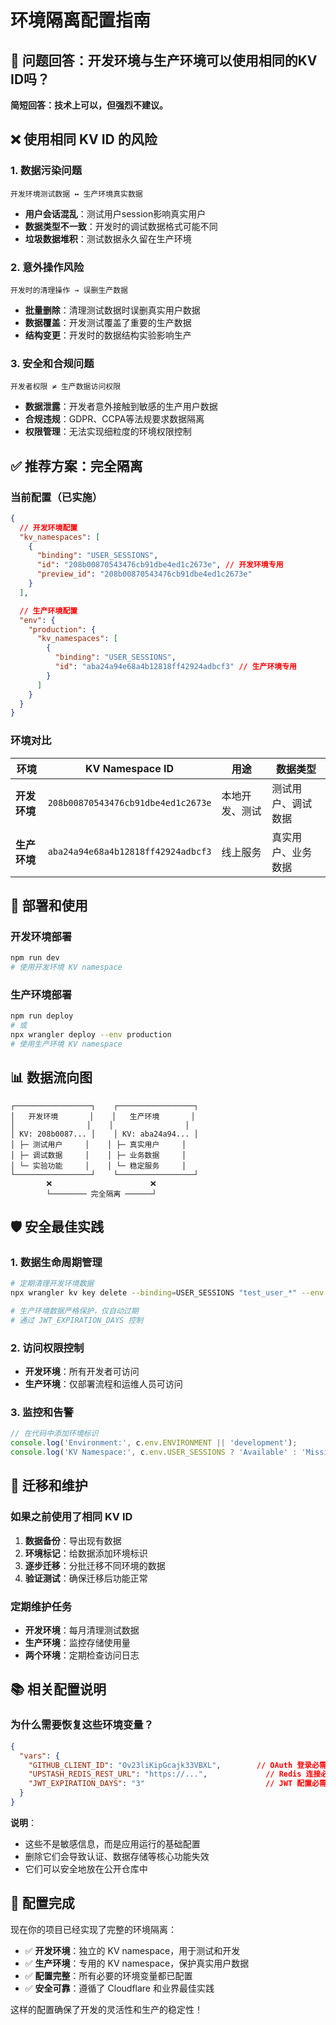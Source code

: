 # 环境隔离配置指南

## 🎯 问题回答：开发环境与生产环境可以使用相同的KV ID吗？

**简短回答：技术上可以，但强烈不建议。**

## ❌ 使用相同 KV ID 的风险

### 1. 数据污染问题
```
开发环境测试数据 ↔️ 生产环境真实数据
```
- **用户会话混乱**：测试用户session影响真实用户
- **数据类型不一致**：开发时的调试数据格式可能不同
- **垃圾数据堆积**：测试数据永久留在生产环境

### 2. 意外操作风险
```
开发时的清理操作 → 误删生产数据
```
- **批量删除**：清理测试数据时误删真实用户数据
- **数据覆盖**：开发测试覆盖了重要的生产数据
- **结构变更**：开发时的数据结构实验影响生产

### 3. 安全和合规问题
```
开发者权限 ≠ 生产数据访问权限
```
- **数据泄露**：开发者意外接触到敏感的生产用户数据
- **合规违规**：GDPR、CCPA等法规要求数据隔离
- **权限管理**：无法实现细粒度的环境权限控制

## ✅ 推荐方案：完全隔离

### 当前配置（已实施）

```json
{
  // 开发环境配置
  "kv_namespaces": [
    {
      "binding": "USER_SESSIONS",
      "id": "208b00870543476cb91dbe4ed1c2673e", // 开发环境专用
      "preview_id": "208b00870543476cb91dbe4ed1c2673e"
    }
  ],

  // 生产环境配置
  "env": {
    "production": {
      "kv_namespaces": [
        {
          "binding": "USER_SESSIONS",
          "id": "aba24a94e68a4b12818ff42924adbcf3" // 生产环境专用
        }
      ]
    }
  }
}
```

### 环境对比

| 环境 | KV Namespace ID | 用途 | 数据类型 |
|------|-----------------|------|----------|
| **开发环境** | `208b00870543476cb91dbe4ed1c2673e` | 本地开发、测试 | 测试用户、调试数据 |
| **生产环境** | `aba24a94e68a4b12818ff42924adbcf3` | 线上服务 | 真实用户、业务数据 |

## 🚀 部署和使用

### 开发环境部署
```bash
npm run dev
# 使用开发环境 KV namespace
```

### 生产环境部署
```bash
npm run deploy
# 或
npx wrangler deploy --env production
# 使用生产环境 KV namespace
```

## 📊 数据流向图

```
┌─────────────────┐    ┌─────────────────┐
│   开发环境       │    │   生产环境       │
│                │    │                │
│ KV: 208b0087... │    │ KV: aba24a94... │
│ ├─ 测试用户     │    │ ├─ 真实用户     │
│ ├─ 调试数据     │    │ ├─ 业务数据     │
│ └─ 实验功能     │    │ └─ 稳定服务     │
└─────────────────┘    └─────────────────┘
        ❌                      ❌
        └──────── 完全隔离 ──────┘
```

## 🛡️ 安全最佳实践

### 1. 数据生命周期管理
```bash
# 定期清理开发环境数据
npx wrangler kv key delete --binding=USER_SESSIONS "test_user_*" --env dev

# 生产环境数据严格保护，仅自动过期
# 通过 JWT_EXPIRATION_DAYS 控制
```

### 2. 访问权限控制
- **开发环境**：所有开发者可访问
- **生产环境**：仅部署流程和运维人员可访问

### 3. 监控和告警
```javascript
// 在代码中添加环境标识
console.log('Environment:', c.env.ENVIRONMENT || 'development');
console.log('KV Namespace:', c.env.USER_SESSIONS ? 'Available' : 'Missing');
```

## 🔄 迁移和维护

### 如果之前使用了相同 KV ID
1. **数据备份**：导出现有数据
2. **环境标记**：给数据添加环境标识
3. **逐步迁移**：分批迁移不同环境的数据
4. **验证测试**：确保迁移后功能正常

### 定期维护任务
- **开发环境**：每月清理测试数据
- **生产环境**：监控存储使用量
- **两个环境**：定期检查访问日志

## 📚 相关配置说明

### 为什么需要恢复这些环境变量？

```json
{
  "vars": {
    "GITHUB_CLIENT_ID": "Ov23liKipGcajk33VBXL",        // OAuth 登录必需
    "UPSTASH_REDIS_REST_URL": "https://...",             // Redis 连接必需
    "JWT_EXPIRATION_DAYS": "3"                           // JWT 配置必需
  }
}
```

**说明**：
- 这些不是敏感信息，而是应用运行的基础配置
- 删除它们会导致认证、数据存储等核心功能失效
- 它们可以安全地放在公开仓库中

## 🎉 配置完成

现在你的项目已经实现了完整的环境隔离：

- ✅ **开发环境**：独立的 KV namespace，用于测试和开发
- ✅ **生产环境**：专用的 KV namespace，保护真实用户数据
- ✅ **配置完整**：所有必要的环境变量都已配置
- ✅ **安全可靠**：遵循了 Cloudflare 和业界最佳实践

这样的配置确保了开发的灵活性和生产的稳定性！
